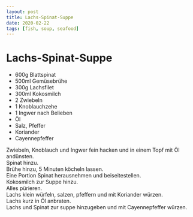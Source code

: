 ```yaml
---
layout: post
title: Lachs-Spinat-Suppe
date: 2020-02-22
tags: [fish, soup, seafood]
---
```

# Lachs-Spinat-Suppe

- 600g Blattspinat
- 500ml Gemüsebrühe
- 300g Lachsfilet
- 300ml Kokosmilch
- 2 Zwiebeln
- 1 Knoblauchzehe
- 1 Ingwer nach Belieben
- Öl
- Salz, Pfeffer
- Koriander
- Cayennepfeffer

Zwiebeln, Knoblauch und Ingwer fein hacken und in einem Topf mit Öl andünsten.  
Spinat hinzu.  
Brühe hinzu, 5 Minuten köcheln lassen.  
Eine Portion Spinat herausnehmen und beiseitestellen.  
Kokosmilch zur Suppe hinzu.  
Alles pürieren.  
Lachs klein würfeln, salzen, pfeffern und mit Koriander würzen.  
Lachs kurz in Öl anbraten.  
Lachs und Spinat zur suppe hinzugeben und mit Cayennepfeffer würzen.  
